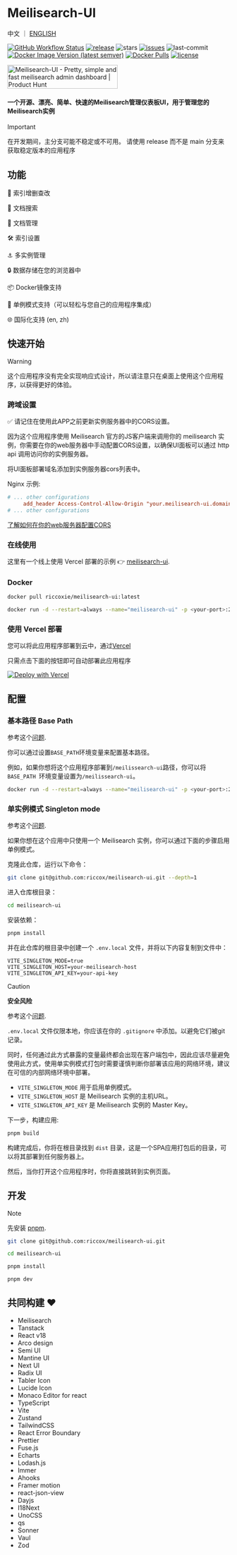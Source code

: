 # Meilisearch-UI

中文 ｜ [ENGLISH](./README.md)

<a href="https://github.com/riccox/meilisearch-ui/actions">![GitHub Workflow Status](https://img.shields.io/github/actions/workflow/status/riccox/meilisearch-ui/docker-build-release.yaml)</a>
<a href="https://github.com/riccox/meilisearch-ui/releases">![release](https://img.shields.io/github/v/release/riccox/meilisearch-ui?display_name=release)</a>
![stars](https://img.shields.io/github/stars/riccox/meilisearch-ui)
<a href="https://github.com/riccox/meilisearch-ui/issues">![issues](https://img.shields.io/github/issues/riccox/meilisearch-ui)</a>
![last-commit](https://img.shields.io/github/last-commit/riccox/meilisearch-ui)
<a href="https://hub.docker.com/r/riccoxie/meilisearch-ui/tags" target="_blank">![Docker Image Version (latest semver)](https://img.shields.io/docker/v/riccoxie/meilisearch-ui?label=image%20version&sort=semver)</a>
<a href="https://hub.docker.com/r/riccoxie/meilisearch-ui" target="_blank">![Docker Pulls](https://img.shields.io/docker/pulls/riccoxie/meilisearch-ui)</a>
<a href="https://github.com/riccox/meilisearch-ui/blob/main/LICENSE">![license](https://img.shields.io/github/license/riccox/meilisearch-ui)</a>

<a href="https://www.producthunt.com/posts/meilisearch-ui?utm_source=badge-featured&utm_medium=badge&utm_souce=badge-meilisearch&#0045;ui" target="_blank"><img src="https://api.producthunt.com/widgets/embed-image/v1/featured.svg?post_id=373175&theme=light" alt="Meilisearch&#0045;UI - Pretty&#0044;&#0032;simple&#0032;and&#0032;fast&#0032;meilisearch&#0032;admin&#0032;dashboard | Product Hunt" style="width: 250px; height: 54px;" width="250" height="54" /></a>

#### 一个开源、漂亮、简单、快速的Meilisearch管理仪表板UI，用于管理您的Meilisearch实例

> [!IMPORTANT]
> 在开发期间，主分支可能不稳定或不可用。
> 请使用 release 而不是 main 分支来获取稳定版本的应用程序

## 功能

🚀 索引增删查改

🔎 文档搜索

💪 文档管理

🛠️️ 索引设置

⚓ 多实例管理

🔒 数据存储在您的浏览器中

📦 Docker镜像支持

🎱 单例模式支持（可以轻松与您自己的应用程序集成）

🌐 国际化支持 (en, zh)

## 快速开始

> [!WARNING]
> 这个应用程序没有完全实现响应式设计，所以请注意只在桌面上使用这个应用程序，以获得更好的体验。

### 跨域设置

✅ 请记住在使用此APP之前更新实例服务器中的CORS设置。

因为这个应用程序使用 Meilisearch 官方的JS客户端来调用你的 meilisearch 实例，你需要在你的web服务器中手动配置CORS设置，以确保UI面板可以通过 http api 调用访问你的实例服务器。

将UI面板部署域名添加到实例服务器cors列表中。

Nginx 示例:

```conf
# ... other configurations
     add_header Access-Control-Allow-Origin "your.meilisearch-ui.domain.com";
# ... other configurations
```

[了解如何在你的web服务器配置CORS](https://enable-cors.org/)

### 在线使用

这里有一个线上使用 Vercel 部署的示例 👉 [meilisearch-ui](https://meilisearch-ui.riccox.com).

### Docker

```sh
docker pull riccoxie/meilisearch-ui:latest

docker run -d --restart=always --name="meilisearch-ui" -p <your-port>:24900 riccoxie/meilisearch-ui:latest
```

### 使用 Vercel 部署

您可以将此应用程序部署到云中，通过[Vercel](https://vercel.com?utm_source=github&utm_medium=readme)

只需点击下面的按钮即可自动部署此应用程序

[![Deploy with Vercel](https://vercel.com/button)](https://vercel.com/new/clone?repository-url=https%3A%2F%2Fgithub.com%2Friccox%2Fmeilisearch-ui&project-name=meilisearch-ui)

## 配置

### 基本路径 Base Path

参考这个[问题](https://github.com/riccox/meilisearch-ui/issues/40).

你可以通过设置`BASE_PATH`环境变量来配置基本路径。

例如，如果你想将这个应用程序部署到`/meilissearch-ui`路径，你可以将`BASE_PATH `环境变量设置为`/meilissearch-ui`。

```sh
docker run -d --restart=always --name="meilisearch-ui" -p <your-port>:24900 -e BASE_PATH="/meilisearch-ui" riccoxie/meilisearch-ui:latest
```

### 单实例模式 Singleton mode

参考这个[问题](https://github.com/riccox/meilisearch-ui/issues/43).

如果你想在这个应用中只使用一个 Meilisearch 实例，你可以通过下面的步骤启用单例模式。

克隆此仓库，运行以下命令：

```sh
git clone git@github.com:riccox/meilisearch-ui.git --depth=1
```

进入仓库根目录：

```sh
cd meilisearch-ui
```

安装依赖：

```sh
pnpm install
```

并在此仓库的根目录中创建一个 `.env.local` 文件，并将以下内容复制到文件中：

```
VITE_SINGLETON_MODE=true
VITE_SINGLETON_HOST=your-meilisearch-host
VITE_SINGLETON_API_KEY=your-api-key
```

> [!CAUTION]
> **安全风险**
>
> 参考这个[问题](https://github.com/riccox/meilisearch-ui/issues/161).
>
> `.env.local` 文件仅限本地，你应该在你的 `.gitignore` 中添加。以避免它们被git记录。
>
> 同时，任何通过此方式暴露的变量最终都会出现在客户端包中，因此应该尽量避免使用此方式，使用单实例模式打包时需要谨慎判断你部署该应用的网络环境，建议在可信的内部网络环境中部署。

- `VITE_SINGLETON_MODE` 用于启用单例模式。
- `VITE_SINGLETON_HOST` 是 Meilisearch 实例的主机URL。
- `VITE_SINGLETON_API_KEY` 是 Meilisearch 实例的 Master Key。

下一步，构建应用:

```sh
pnpm build
```

构建完成后，你将在根目录找到 `dist` 目录，这是一个SPA应用打包后的目录，可以将其部署到任何服务器上。

然后，当你打开这个应用程序时，你将直接跳转到实例页面。

## 开发

> [!NOTE]
> 先安装 [pnpm](https://pnpm.io/installation).

```sh
git clone git@github.com:riccox/meilisearch-ui.git

cd meilisearch-ui

pnpm install

pnpm dev
```

## 共同构建 ♥

- Meilisearch
- Tanstack
- React v18
- Arco design
- Semi UI
- Mantine UI
- Next UI
- Radix UI
- Tabler Icon
- Lucide Icon
- Monaco Editor for react
- TypeScript
- Vite
- Zustand
- TailwindCSS
- React Error Boundary
- Prettier
- Fuse.js
- Echarts
- Lodash.js
- Immer
- Ahooks
- Framer motion
- react-json-view
- Dayjs
- I18Next
- UnoCSS
- qs
- Sonner
- Vaul
- Zod
